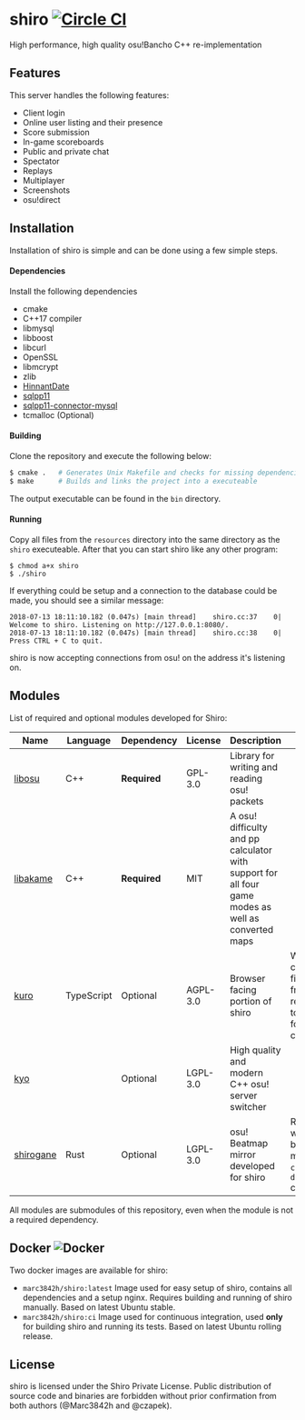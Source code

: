 # shiro [![Circle CI](https://img.shields.io/circleci/token/2f51bb1a72234696bbc4644894b40dd3687253dd/project/github/Marc3842h/shiro/master.svg?logo=circleci)](https://circleci.com/gh/Marc3842h/shiro)

High performance, high quality osu!Bancho C++ re-implementation

## Features

This server handles the following features:

* Client login
* Online user listing and their presence
* Score submission
* In-game scoreboards
* Public and private chat
* Spectator
* Replays
* Multiplayer
* Screenshots
* osu!direct

## Installation

Installation of shiro is simple and can be done using a few simple steps.

#### Dependencies

Install the following dependencies

* cmake
* C++17 compiler
* libmysql
* libboost
* libcurl
* OpenSSL
* libmcrypt
* zlib
* [HinnantDate](https://github.com/HowardHinnant/date)
* [sqlpp11](https://github.com/rbock/sqlpp11)
* [sqlpp11-connector-mysql](https://github.com/rbock/sqlpp11-connector-mysql)
* tcmalloc (Optional)

#### Building

Clone the repository and execute the following below:

```bash
$ cmake .   # Generates Unix Makefile and checks for missing dependencies
$ make      # Builds and links the project into a executeable
```

The output executable can be found in the `bin` directory.

#### Running

Copy all files from the `resources` directory into
the same directory as the `shiro` executeable. After that
you can start shiro like any other program:

```
$ chmod a+x shiro
$ ./shiro
```

If everything could be setup and a connection to the database could be made,
you should see a similar message:

```
2018-07-13 18:11:10.182 (0.047s) [main thread]    shiro.cc:37    0| Welcome to shiro. Listening on http://127.0.0.1:8080/.
2018-07-13 18:11:10.182 (0.047s) [main thread]    shiro.cc:38    0| Press CTRL + C to quit.
```

shiro is now accepting connections from osu! on the address
it's listening on.

## Modules

List of required and optional modules developed for Shiro:

| Name | Language | Dependency | License | Description | Info |
| ---- | -------- | ---------- | ------- | ----------- | ---- |
| [libosu](https://github.com/cyanidee/libosu) | C++ | **Required** | GPL-3.0 | Library for writing and reading osu! packets | |
| [libakame](https://github.com/Marc3842h/libakame) | C++ | **Required** | MIT | A osu! difficulty and pp calculator with support for all four game modes as well as converted maps | |
| [kuro](https://github.com/Marc3842h/kuro) | TypeScript | Optional | AGPL-3.0 | Browser facing portion of shiro | While shiro can run just fine without frontend, it is recommended to have one for convenience. |
| [kyo](https://github.com/Marc3842h/kyo) | | Optional | LGPL-3.0 | High quality and modern C++ osu! server switcher | |
| [shirogane](https://github.com/Marc3842h/shirogane) | Rust | Optional | LGPL-3.0 | osu! Beatmap mirror developed for shiro | Required when setting beatmap mirror to `custom` in `direct.toml` config file. |

All modules are submodules of this repository, even when the module is not a required dependency.

## Docker ![Docker](https://img.shields.io/docker/pulls/marc3842h/shiro.svg)

Two docker images are available for shiro:

* `marc3842h/shiro:latest` Image used for easy setup of shiro, contains all dependencies and a setup nginx. Requires building and running of shiro manually. Based on latest Ubuntu stable.
* `marc3842h/shiro:ci` Image used for continuous integration, used **only** for building shiro and running its tests. Based on latest Ubuntu rolling release.

## License

shiro is licensed under the Shiro Private License. Public
distribution of source code and binaries are forbidden
without prior confirmation from both authors (@Marc3842h and @czapek).
